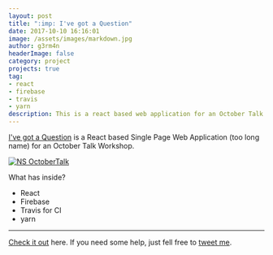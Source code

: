 ```yaml
---
layout: post
title: ":imp: I've got a Question"
date: 2017-10-10 16:16:01 
image: /assets/images/markdown.jpg
author: g3rm4n
headerImage: false
category: project
projects: true
tag:
- react
- firebase
- travis
- yarn
description: This is a react based web application for an October Talk Workshop.
---
```


[I've got a Question](https://igq.g3rm4n.xyz) is a React based Single Page Web Application (too long name) for an October Talk Workshop.

[![NS OctoberTalk](https://user-images.githubusercontent.com/4968580/31447162-ecdc7e82-ae66-11e7-87e8-326b8a824fc7.png)](https://www.eventbrite.com/e/october-talks-2017-tickets-38736825889)

What has inside?

- React
- Firebase
- Travis for CI
- yarn


---
[Check it out](https://github.com/ImaMonsta/bawdy-rebels) here.
If you need some help, just fell free to [tweet me](https://twitter.com/1m_g3rm4n).
